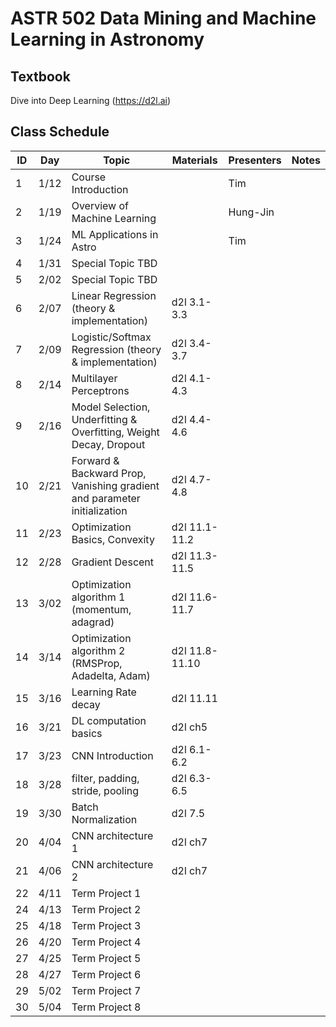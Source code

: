 # ASTR 502 Data Mining and Machine Learning in Astronomy

## Textbook

Dive into Deep Learning (https://d2l.ai)

## Class Schedule

| ID |  Day |     Topic     |   Materials   | Presenters | Notes |
|----|------|---------------|---------------|------------|-------|
|  1 | 1/12 | Course Introduction          | | Tim | |
|  2 | 1/19 | Overview of Machine Learning | | Hung-Jin | |
|  3 | 1/24 | ML Applications in Astro | | Tim | 
|  4 | 1/31 | Special Topic TBD | | | 
|  5 | 2/02 | Special Topic TBD | | | 
|  6 | 2/07 | Linear Regression (theory & implementation) | d2l 3.1-3.3 | 
|  7 | 2/09 | Logistic/Softmax Regression (theory & implementation) | d2l 3.4-3.7 |
|  8 | 2/14 | Multilayer Perceptrons | d2l 4.1-4.3 |
|  9 | 2/16 | Model Selection, Underfitting & Overfitting, Weight Decay, Dropout | d2l 4.4-4.6 | 
| 10 | 2/21 | Forward & Backward Prop, Vanishing gradient and parameter initialization | d2l 4.7-4.8 | 
| 11 | 2/23 | Optimization Basics, Convexity | d2l 11.1-11.2 |
| 12 | 2/28 | Gradient Descent | d2l 11.3-11.5 | 
| 13 | 3/02 | Optimization algorithm 1 (momentum, adagrad) | d2l 11.6-11.7 |
| 14 | 3/14 | Optimization algorithm 2 (RMSProp, Adadelta, Adam) | d2l 11.8-11.10 |
| 15 | 3/16 | Learning Rate decay | d2l 11.11 | 
| 16 | 3/21 | DL computation basics | d2l ch5 |
| 17 | 3/23 | CNN Introduction | d2l 6.1-6.2 | 
| 18 | 3/28 | filter, padding, stride, pooling | d2l 6.3-6.5 |
| 19 | 3/30 | Batch Normalization | d2l 7.5 | 
| 20 | 4/04 | CNN architecture 1 | d2l ch7 |
| 21 | 4/06 | CNN architecture 2 | d2l ch7 |
| 22 | 4/11 | Term Project 1 | |
| 24 | 4/13 | Term Project 2 | |
| 25 | 4/18 | Term Project 3 | |
| 26 | 4/20 | Term Project 4 | |
| 27 | 4/25 | Term Project 5 | |
| 28 | 4/27 | Term Project 6 | |
| 29 | 5/02 | Term Project 7 | |
| 30 | 5/04 | Term Project 8 | |
